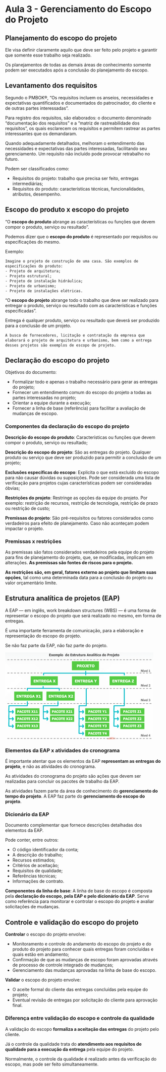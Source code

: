 # Aula 3 - Gerenciamento do Escopo do Projeto 

## Planejamento do escopo do projeto 

Ele visa definir claramente aquilo que deve ser feito pelo projeto e garantir que somente esse trabalho seja realizado. 

Os planejamentos de todas as demais áreas de conhecimento somente podem ser executados após a conclusão do planejamento do escopo. 


## Levantamento dos requisitos 

Segundo o PMBOK®, “Os requisitos incluem os anseios, necessidades e expectativas quantificados e documentados do patrocinador, do cliente e de outras partes interessadas”. 

Para registro dos requisitos, são elaborados: o documento denominado “documentação dos requisitos” e a “matriz de rastreabilidade dos requisitos”, os quais esclarecem os requisitos e permitem rastrear as partes interessantes que os demandaram. 

Quando adequadamente detalhados, melhoram o entendimento das necessidades e expectativas das partes interessadas, facilitando seu gerenciamento. Um requisito não incluído pode provocar retrabalho no futuro. 
 
Podem ser classificados como:  
- Requisitos do projeto: trabalho que precisa ser feito, entregas intermediárias; 
- Requisitos do produto: características técnicas, funcionalidades, atributos, desempenho. 


## Escopo do produto x escopo do projeto 

“O **escopo do produto** abrange as características ou funções que devem compor o produto, serviço ou resultado”. 

Podemos dizer que o **escopo do produto** é representado por requisitos ou especificações do mesmo. 

Exemplo:

``` 
Imagine o projeto de construção de uma casa. São exemplos de especificações do produto: 
- Projeto de arquitetura; 
- Projeto estrutural; 
- Projeto de instalação hidráulica; 
- Projeto de urbanismo; 
- Projeto de instalações elétricas. 
``` 

“O **escopo do projeto** abrange todo o trabalho que deve ser realizado para entregar o produto, serviço ou resultado com as características e funções especificadas”. 

Entrega é qualquer produto, serviço ou resultado que deverá ser produzido para a conclusão de um projeto. 
 
``` 
A busca de fornecedores, licitação e contratação da empresa que elaborará o projeto de arquitetura e urbanismo, bem como a entrega desses projetos são exemplos de escopo de projeto. 
``` 

## Declaração do escopo do projeto 

Objetivos do documento: 
- Formalizar todo e apenas o trabalho necessário para gerar as entregas do projeto; 
- Fornecer um entendimento comum do escopo do projeto a todas as partes interessadas no projeto; 
- Orientar a equipe durante a execução; 
- Fornecer a linha de base (referência) para facilitar a avaliação de mudanças de escopo. 


### Componentes da declaração do escopo do projeto 
 
**Descrição do escopo do produto**: Características ou funções que devem compor o produto, serviço ou resultado; 

**Descrição do escopo do projeto**: São as entregas do projeto. Qualquer produto ou serviço que deve ser produzido para permitir a conclusão de um projeto; 

**Exclusões específicas do escopo**: Explicita o que está excluído do escopo para não causar dúvidas ou suposições. Pode ser considerada uma lista de verificação para projetos cujas características podem ser consideradas óbvias; 

**Restrições do projeto**: Restringe as opções da equipe do projeto. Por exemplo: restrição de recursos, restrição de tecnologia, restrição de prazo ou restrição de custo; 

**Premissas do projeto**: São pré-requisitos ou fatores considerados como verdadeiros para efeito de planejamento. Caso não aconteçam podem impactar o projeto. 


### Premissas x restrições 

As premissas são fatos considerados verdadeiros pela equipe do projeto para fins de planejamento do projeto, que, se modificadas, implicam em alterações. **As premissas são fontes de riscos para o projeto.** 

**As restrições são, em geral, fatores externo ao projeto que limitam suas opções**, tal como uma determinada data para a conclusão do projeto ou valor orçamentário limite. 


## Estrutura analítica de projetos (EAP) 

A EAP — em inglês, work breakdown structures (WBS) — é uma forma de representar o escopo do projeto que será realizado no mesmo, em forma de entregas. 

É uma importante ferramenta de comunicação, para a elaboração e representação do escopo do projeto. 
 
Se não faz parte da EAP, não faz parte do projeto.

![Exemplo de EAP](../../media/gestao_de_projetos/aula03/img/eap_exemplo.png)


### Elementos da EAP x atividades do cronograma 

É importante atentar que os elementos da EAP **representam as entregas do projeto**, e não as atividades do cronograma. 

As atividades do cronograma do projeto são ações que devem ser realizadas para concluir os pacotes de trabalho da EAP. 

As atividades fazem parte da área de conhecimento do **gerenciamento do tempo do projeto**. A EAP faz parte do **gerenciamento do escopo do projeto**. 


### Dicionário da EAP 

Documento complementar que fornece descrições detalhadas dos elementos da EAP. 

Pode conter, entre outros: 
- O código identificador da conta; 
- A descrição do trabalho; 
- Recursos estimados; 
- Critérios de aceitação; 
- Requisitos de qualidade; 
- Referências técnicas; 
- Informações de contrato. 
 
**Componentes da linha de base**: A linha de base do escopo é composta pela **declaração do escopo, pela EAP e pelo dicionário da EAP**. Serve como referência para monitorar e controlar o escopo do projeto e avaliar solicitações de mudanças. 
 

## Controle e validação do escopo do projeto 

**Controlar** o escopo do projeto envolve: 
- Monitoramento e controle do andamento do escopo do projeto e do produto do projeto para conhecer quais entregas foram concluídas e quais estão em andamento; 
- Confirmação de que as mudanças de escopo foram aprovadas através de processo de controle integrado de mudanças; 
- Gerenciamento das mudanças aprovadas na linha de base do escopo. 

**Validar** o escopo do projeto envolve: 
- O aceite formal do cliente das entregas concluídas pela equipe do projeto; 
- Eventual revisão de entregas por solicitação do cliente para aprovação final. 


### Diferença entre validação do escopo e controle da qualidade 

A validação do escopo **formaliza a aceitação das entregas** do projeto pelo cliente. 

Já o controle da qualidade trata do **atendimento aos requisitos de qualidade para a execução da entrega** pela equipe do projeto. 

Normalmente, o controle da qualidade é realizado antes da verificação do escopo, mas pode ser feito simultaneamente. 